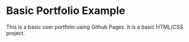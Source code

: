 # Basic Portfolio Example

This is a basic user portfolio using Github Pages. It is a basic HTML/CSS project.
